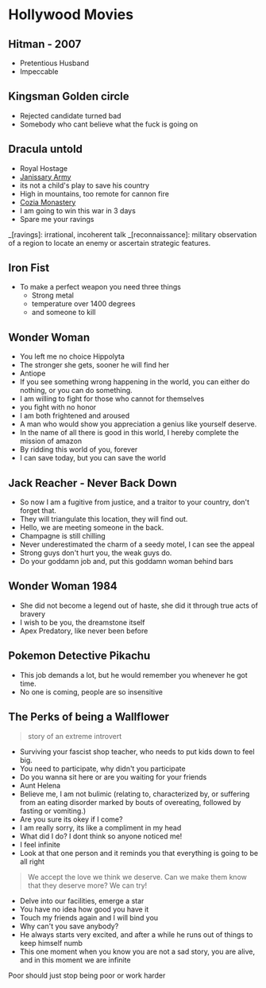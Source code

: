 # Hollywood Movies

## Hitman - 2007

- Pretentious Husband
- Impeccable

## Kingsman Golden circle

- Rejected candidate turned bad
- Somebody who cant believe what the fuck is going on

## Dracula untold

- Royal Hostage
- [Janissary Army](https://en.wikipedia.org/wiki/Janissary)
- its not a child's play to save his country
- High in mountains, too remote for cannon fire
- [Cozia Monastery](https://en.wikipedia.org/wiki/Cozia_Monastery)
- I am going to win this war in 3 days
- Spare me your ravings

_[ravings]: irrational, incoherent talk
_[reconnaissance]: military observation of a region to locate an enemy or ascertain strategic features.

## Iron Fist

- To make a perfect weapon you need three things
  - Strong metal
  - temperature over 1400 degrees
  - and someone to kill

## Wonder Woman

- You left me no choice Hippolyta
- The stronger she gets, sooner he will find her
- Antiope
- If you see something wrong happening in the world, you can either do nothing, or you can do something.
- I am willing to fight for those who cannot for themselves
- you fight with no honor
- I am both frightened and aroused
- A man who would show you appreciation a genius like yourself deserve.
- In the name of all there is good in this world, I hereby complete the mission of amazon
- By ridding this world of you, forever
- I can save today, but you can save the world

## Jack Reacher - Never Back Down

- So now I am a fugitive from justice, and a traitor to your country, don't forget that.
- They will triangulate this location, they will find out.
- Hello, we are meeting someone in the back.
- Champagne is still chilling
- Never underestimated the charm of a seedy motel, I can see the appeal
- Strong guys don't hurt you, the weak guys do.
- Do your goddamn job and, put this goddamn woman behind bars

## Wonder Woman 1984

- She did not become a legend out of haste, she did it through true acts of bravery
- I wish to be you, the dreamstone itself
- Apex Predatory, like never been before

## Pokemon Detective Pikachu

- This job demands a lot, but he would remember you whenever he got time.
- No one is coming, people are so insensitive

## The Perks of being a Wallflower

> story of an extreme introvert

- Surviving your fascist shop teacher, who needs to put kids down to feel big.
- You need to participate, why didn't you participate
- Do you wanna sit here or are you waiting for your friends
- Aunt Helena
- Believe me, I am not bulimic (relating to, characterized by, or suffering from an eating disorder marked by bouts of overeating, followed by fasting or vomiting.)
- Are you sure its okey if I come?
- I am really sorry, its like a compliment in my head
- What did I do? I dont think so anyone noticed me!
- I feel infinite
- Look at that one person and it reminds you that everything is going to be all right

> We accept the love we think we deserve. Can we make them know that they deserve more? We can try!

- Delve into our facilities, emerge a star
- You have no idea how good you have it
- Touch my friends again and I will bind you
- Why can't you save anybody?
- He always starts very excited, and after a while he runs out of things to keep himself numb
- This one moment when you know you are not a sad story, you are alive, and in this moment we are infinite

Poor should just stop being poor or work harder
